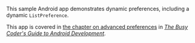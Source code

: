 This sample Android app demonstrates
dynamic preferences, including a dynamic `ListPreference`.

This app is covered in 
[the chapter on advanced preferences](https://commonsware.com/Android/previews/advanced-preferences)
in [*The Busy Coder's Guide to Android Development*](https://commonsware.com/Android/).

